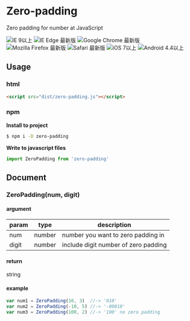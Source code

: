 # Zero-padding

Zero padding for number at JavaScript

![IE 9以上](https://img.shields.io/badge/IE-9+-green.svg)
![IE Edge 最新版](https://img.shields.io/badge/IE%20Egde-Latest-green.svg)
![Google Chrome 最新版](https://img.shields.io/badge/Google%20Chrome-Latest-green.svg)
![Mozilla Firefox 最新版](https://img.shields.io/badge/Mozilla%20Firefox-Latest-green.svg)
![Safari 最新版](https://img.shields.io/badge/Safari-Latest-green.svg)
![iOS 7以上](https://img.shields.io/badge/iOS-7+-green.svg)
![Android 4.4以上](https://img.shields.io/badge/Android-4.4+-green.svg)

## Usage

### html

```html
<script src="dist/zero-padding.js"></script>
```

### npm

**Install to project**

```bash
$ npm i -D zero-padding
```

**Write to javascript files**

```js
import ZeroPadding from 'zero-padding'
```

## Document

### ZeroPadding(num, digit)

#### argument

param | type | description
--- | --- | ---
num | number | number you want to zero padding in
digit | number | include digit number of zero padding


#### return

string


#### example

```js
var num1 = ZeroPadding(10, 3)  //-> '010'
var num2 = ZeroPadding(-10, 5) //-> '-00010'
var num3 = ZeroPadding(100, 2) //-> '100' no zero padding
```


